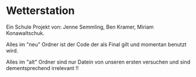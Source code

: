# Wetterstation
Ein Schule Projekt von: Jenne Semmling, Ben Kramer, Miriam Konawaltschuk.

Alles im "neu" Ordner ist der Code der als Final gilt und momentan benutzt wird.

Alles im "alt" Ordner sind nur Datein von unseren ersten versuchen und sind dementsprechend irrelevant !!

